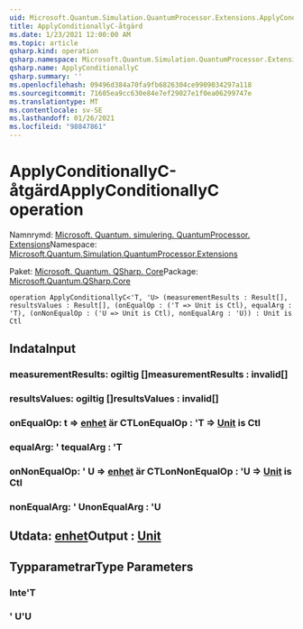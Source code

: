 ```yaml
---
uid: Microsoft.Quantum.Simulation.QuantumProcessor.Extensions.ApplyConditionallyC
title: ApplyConditionallyC-åtgärd
ms.date: 1/23/2021 12:00:00 AM
ms.topic: article
qsharp.kind: operation
qsharp.namespace: Microsoft.Quantum.Simulation.QuantumProcessor.Extensions
qsharp.name: ApplyConditionallyC
qsharp.summary: ''
ms.openlocfilehash: 09496d384a70fa9fb6826304ce9909034297a118
ms.sourcegitcommit: 71605ea9cc630e84e7ef29027e1f0ea06299747e
ms.translationtype: MT
ms.contentlocale: sv-SE
ms.lasthandoff: 01/26/2021
ms.locfileid: "98847861"
---
```

# <a name="applyconditionallyc-operation"></a><span data-ttu-id="00fe4-102">ApplyConditionallyC-åtgärd</span><span class="sxs-lookup"><span data-stu-id="00fe4-102">ApplyConditionallyC operation</span></span>

<span data-ttu-id="00fe4-103">Namnrymd: [Microsoft. Quantum. simulering. QuantumProcessor. Extensions](xref:Microsoft.Quantum.Simulation.QuantumProcessor.Extensions)</span><span class="sxs-lookup"><span data-stu-id="00fe4-103">Namespace: [Microsoft.Quantum.Simulation.QuantumProcessor.Extensions](xref:Microsoft.Quantum.Simulation.QuantumProcessor.Extensions)</span></span>

<span data-ttu-id="00fe4-104">Paket: [Microsoft. Quantum. QSharp. Core](https://nuget.org/packages/Microsoft.Quantum.QSharp.Core)</span><span class="sxs-lookup"><span data-stu-id="00fe4-104">Package: [Microsoft.Quantum.QSharp.Core](https://nuget.org/packages/Microsoft.Quantum.QSharp.Core)</span></span>




```qsharp
operation ApplyConditionallyC<'T, 'U> (measurementResults : Result[], resultsValues : Result[], (onEqualOp : ('T => Unit is Ctl), equalArg : 'T), (onNonEqualOp : ('U => Unit is Ctl), nonEqualArg : 'U)) : Unit is Ctl
```


## <a name="input"></a><span data-ttu-id="00fe4-105">Indata</span><span class="sxs-lookup"><span data-stu-id="00fe4-105">Input</span></span>

### <a name="measurementresults--__invalidresult__"></a><span data-ttu-id="00fe4-106">measurementResults: __ogiltig <Result>__[]</span><span class="sxs-lookup"><span data-stu-id="00fe4-106">measurementResults : __invalid<Result>__[]</span></span>




### <a name="resultsvalues--__invalidresult__"></a><span data-ttu-id="00fe4-107">resultsValues: __ogiltig <Result>__[]</span><span class="sxs-lookup"><span data-stu-id="00fe4-107">resultsValues : __invalid<Result>__[]</span></span>




### <a name="onequalop--t--unit--is-ctl"></a><span data-ttu-id="00fe4-108">onEqualOp: t => [enhet](xref:microsoft.quantum.lang-ref.unit)  är CTL</span><span class="sxs-lookup"><span data-stu-id="00fe4-108">onEqualOp : 'T => [Unit](xref:microsoft.quantum.lang-ref.unit)  is Ctl</span></span>




### <a name="equalarg--t"></a><span data-ttu-id="00fe4-109">equalArg: ' t</span><span class="sxs-lookup"><span data-stu-id="00fe4-109">equalArg : 'T</span></span>




### <a name="onnonequalop--u--unit--is-ctl"></a><span data-ttu-id="00fe4-110">onNonEqualOp: ' U => [enhet](xref:microsoft.quantum.lang-ref.unit)  är CTL</span><span class="sxs-lookup"><span data-stu-id="00fe4-110">onNonEqualOp : 'U => [Unit](xref:microsoft.quantum.lang-ref.unit)  is Ctl</span></span>




### <a name="nonequalarg--u"></a><span data-ttu-id="00fe4-111">nonEqualArg: ' U</span><span class="sxs-lookup"><span data-stu-id="00fe4-111">nonEqualArg : 'U</span></span>





## <a name="output--unit"></a><span data-ttu-id="00fe4-112">Utdata: [enhet](xref:microsoft.quantum.lang-ref.unit)</span><span class="sxs-lookup"><span data-stu-id="00fe4-112">Output : [Unit](xref:microsoft.quantum.lang-ref.unit)</span></span>



## <a name="type-parameters"></a><span data-ttu-id="00fe4-113">Typparametrar</span><span class="sxs-lookup"><span data-stu-id="00fe4-113">Type Parameters</span></span>

### <a name="t"></a><span data-ttu-id="00fe4-114">Inte</span><span class="sxs-lookup"><span data-stu-id="00fe4-114">'T</span></span>


### <a name="u"></a><span data-ttu-id="00fe4-115">' U</span><span class="sxs-lookup"><span data-stu-id="00fe4-115">'U</span></span>

